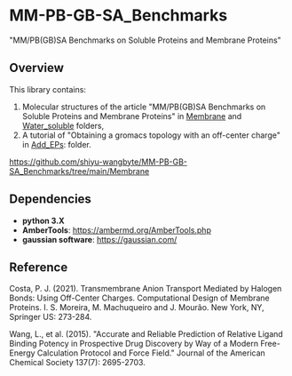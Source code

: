 # MM-PB-GB-SA_Benchmarks

"MM/PB(GB)SA Benchmarks on Soluble Proteins and Membrane Proteins"

## Overview

This library contains:
1. Molecular structures of the article "MM/PB(GB)SA Benchmarks on Soluble Proteins and Membrane Proteins" in [Membrane](https://github.com/shiyu-wangbyte/MM-PB-GB-SA_Benchmarks/tree/main/Membrane) and [Water_soluble](https://github.com/nicola-decao/MolGAN/tree/master/data) folders,
2. A tutorial of "Obtaining a gromacs topology with an off-center charge" in [Add_EPs](https://github.com/nicola-decao/MolGAN/tree/master/data): folder.

https://github.com/shiyu-wangbyte/MM-PB-GB-SA_Benchmarks/tree/main/Membrane
## Dependencies

* **python 3.X**
* **AmberTools**: https://ambermd.org/AmberTools.php
* **gaussian software**: https://gaussian.com/


## Reference

Costa, P. J. (2021). Transmembrane Anion Transport Mediated by Halogen Bonds: Using Off-Center Charges. Computational Design of Membrane Proteins. I. S. Moreira, M. Machuqueiro and J. Mourão. New York, NY, Springer US: 273-284.

Wang, L., et al. (2015). "Accurate and Reliable Prediction of Relative Ligand Binding Potency in Prospective Drug Discovery by Way of a Modern Free-Energy Calculation Protocol and Force Field." Journal of the American Chemical Society 137(7): 2695-2703.
